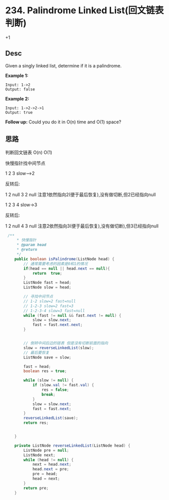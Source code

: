 # 234. Palindrome Linked List(回文链表判断)

+1

## Desc

Given a singly linked list, determine if it is a palindrome.

**Example 1:**

```
Input: 1->2
Output: false
```

**Example 2:**

```
Input: 1->2->2->1
Output: true
```

**Follow up:**
Could you do it in O(n) time and O(1) space?


## 思路


判断回文链表 O(n) O(1)


快慢指针找中间节点 

1 2 3  slow—>2 

反转后:   

  1 2 null
  3 2 null
  注意1依然指向2(便于最后恢复),没有做切断,但2已经指向null

1 2 3 4  slow->3  

反转后:

  1 2 null
  4 3 null
  注意2依然指向3(便于最后恢复),没有做切断),但3已经指向null
```java
 /**
     * 快慢指针
     * @param head
     * @return
     */
    public boolean isPalindrome(ListNode head) {
        // 通常需要考虑的因素是0和1的情况
        if(head == null || head.next == null){
            return  true;
        }
        ListNode fast = head;
        ListNode slow = head;

        // 寻找中间节点
        // 1-2 slow=2 fast=null
        // 1-2-3 slow=2 fast=3
        // 1-2-3-4 slow=3 fast=null
        while (fast != null && fast.next != null) {
            slow = slow.next;
            fast = fast.next.next;
        }


        // 倒转中间后边的链表 但是没有切断前面的指向
        slow = reverseLinkedList(slow);
        // 最后要恢复
        ListNode save = slow;

        fast = head;
        boolean res = true;

        while (slow != null) {
            if (slow.val != fast.val) {
                res = false;
                break;
            }
            slow = slow.next;
            fast = fast.next;
        }
        reverseLinkedList(save);
        return res;


    }

    private ListNode reverseLinkedList(ListNode head) {
        ListNode pre = null;
        ListNode next;
        while (head != null) {
            next = head.next;
            head.next = pre;
            pre = head;
            head = next;
        }
        return pre;
    }
```